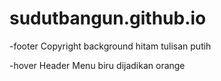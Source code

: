 # sudutbangun.github.io

-footer Copyright
background hitam
tulisan putih

-hover Header Menu
biru dijadikan orange
